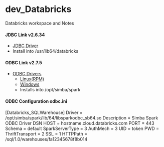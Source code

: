 # dev_Databricks
Databricks workspace and Notes

#### JDBC Link v2.6.34
- [JDBC Driver](https://databricks-bi-artifacts.s3.us-east-2.amazonaws.com/simbaspark-drivers/jdbc/2.6.34/DatabricksJDBC42-2.6.34.1058.zip) <br/>
- Install into /usr/lib64/databricks <br/>
  
#### ODBC Link v2.7.5
- [ODBC Drivers](https://www.databricks.com/spark/odbc-drivers-download) <br/>
  - [Linux(RPM)](https://databricks-bi-artifacts.s3.us-east-2.amazonaws.com/simbaspark-drivers/odbc/2.7.5/SimbaSparkODBC-2.7.5.1012-LinuxRPM-64bit.zip) <br/>
  - [Windows](https://databricks-bi-artifacts.s3.us-east-2.amazonaws.com/simbaspark-drivers/odbc/2.7.5/SimbaSparkODBC-2.7.5.1012-Windows-64bit.zip) <br/>
  - Installs into /opt/simba/spark <br/>

#### ODBC Configuration odbc.ini
[Databricks_SQLWarehouse]
Driver          = /opt/simba/spark/lib/64/libsparkodbc_sb64.so
Description     = Simba Spark ODBC Driver DSN
HOST            = hostname.cloud.databricks.com
PORT            = 443
Schema          = default
SparkServerType = 3
AuthMech        = 3
UID             = token
PWD             = <personal-access-token>
ThriftTransport = 2
SSL             = 1
HTTPPath        = /sql/1.0/warehouses/fa12345678f8b014

